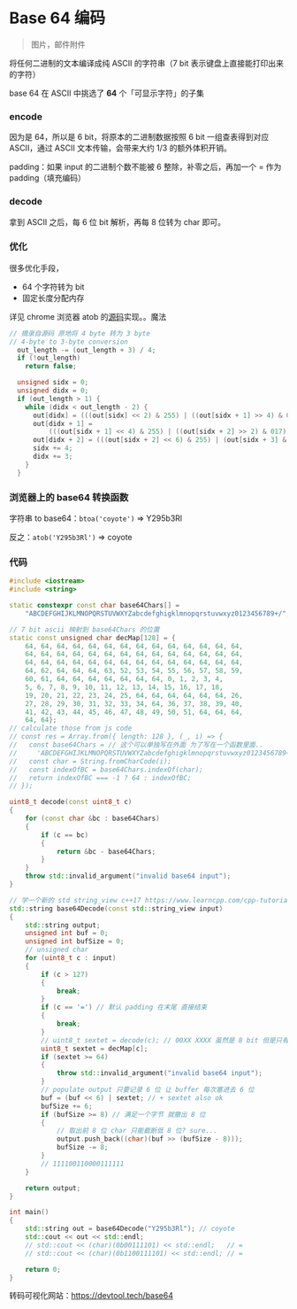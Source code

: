 # Base 64 编码

> 图片，邮件附件

将任何二进制的文本编译成纯 ASCII 的字符串（7 bit 表示键盘上直接能打印出来的字符）

base 64 在 ASCII 中挑选了 **64** 个「可显示字符」的子集

### encode

因为是 64，所以是 6 bit，将原本的二进制数据按照 6 bit 一组查表得到对应 ASCII，通过 ASCII 文本传输，会带来大约 1/3 的额外体积开销。

padding：如果 input 的二进制个数不能被 6 整除，补零之后，再加一个 = 作为 padding（填充编码）

### decode

拿到 ASCII 之后，每 6 位 bit 解析，再每 8 位转为 char 即可。

### 优化

很多优化手段，

- 64 个字符转为 bit
- 固定长度分配内存

详见 chrome 浏览器 atob 的[源码](https://github.com/chromium/chromium/blob/master/third_party/blink/renderer/platform/wtf/text/base64.cc)实现。。魔法

```c++
// 摘录自源码 原地将 4 byte 转为 3 byte
// 4-byte to 3-byte conversion
  out_length -= (out_length + 3) / 4;
  if (!out_length)
    return false;

  unsigned sidx = 0;
  unsigned didx = 0;
  if (out_length > 1) {
    while (didx < out_length - 2) {
      out[didx] = (((out[sidx] << 2) & 255) | ((out[sidx + 1] >> 4) & 003));
      out[didx + 1] =
          (((out[sidx + 1] << 4) & 255) | ((out[sidx + 2] >> 2) & 017));
      out[didx + 2] = (((out[sidx + 2] << 6) & 255) | (out[sidx + 3] & 077));
      sidx += 4;
      didx += 3;
    }
  }
```

### 浏览器上的 base64 转换函数

字符串 to base64：`btoa('coyote')` => Y295b3Rl

反之：`atob('Y295b3Rl')` => coyote

### 代码

```cpp
#include <iostream>
#include <string>

static constexpr const char base64Chars[] =
    "ABCDEFGHIJKLMNOPQRSTUVWXYZabcdefghigklmnopqrstuvwxyz0123456789+/";

// 7 bit ascii 映射到 base64Chars 的位置
static const unsigned char decMap[128] = {
    64, 64, 64, 64, 64, 64, 64, 64, 64, 64, 64, 64, 64, 64,
    64, 64, 64, 64, 64, 64, 64, 64, 64, 64, 64, 64, 64, 64,
    64, 64, 64, 64, 64, 64, 64, 64, 64, 64, 64, 64, 64, 64,
    64, 62, 64, 64, 64, 63, 52, 53, 54, 55, 56, 57, 58, 59,
    60, 61, 64, 64, 64, 64, 64, 64, 64, 0, 1, 2, 3, 4,
    5, 6, 7, 8, 9, 10, 11, 12, 13, 14, 15, 16, 17, 18,
    19, 20, 21, 22, 23, 24, 25, 64, 64, 64, 64, 64, 64, 26,
    27, 28, 29, 30, 31, 32, 33, 34, 64, 36, 37, 38, 39, 40,
    41, 42, 43, 44, 45, 46, 47, 48, 49, 50, 51, 64, 64, 64,
    64, 64};
// calculate those from js code
// const res = Array.from({ length: 128 }, (_, i) => {
//   const base64Chars = // 这个可以单独写在外面 为了写在一个函数里面..
//     'ABCDEFGHIJKLMNOPQRSTUVWXYZabcdefghigklmnopqrstuvwxyz0123456789+/';
//   const char = String.fromCharCode(i);
//   const indexOfBC = base64Chars.indexOf(char);
//   return indexOfBC === -1 ? 64 : indexOfBC;
// });

uint8_t decode(const uint8_t c)
{
    for (const char &bc : base64Chars)
    {
        if (c == bc)
        {
            return &bc - base64Chars;
        }
    }
    throw std::invalid_argument("invalid base64 input");
}

// 学一个新的 std string_view c++17 https://www.learncpp.com/cpp-tutorial/an-introduction-to-stdstring_view/
std::string base64Decode(const std::string_view input)
{
    std::string output;
    unsigned int buf = 0;
    unsigned int bufSize = 0;
    // unsigned char
    for (uint8_t c : input)
    {
        if (c > 127)
        {
            break;
        }
        if (c == '=') // 默认 padding 在末尾 直接结束
        {
            break;
        }
        // uint8_t sextet = decode(c); // 00XX XXXX 虽然是 8 bit 但是只有低 6 位有内容
        uint8_t sextet = decMap[c];
        if (sextet >= 64)
        {
            throw std::invalid_argument("invalid base64 input");
        }
        // populate output 只要记录 6 位 让 buffer 每次塞进去 6 位
        buf = (buf << 6) | sextet; // + sextet also ok
        bufSize += 6;
        if (bufSize >= 8) // 满足一个字节 就撤出 8 位
        {
            // 取出前 8 位 char 只能截断低 8 位? sure...
            output.push_back((char)(buf >> (bufSize - 8)));
            bufSize -= 8;
        }
        // 111100110000111111
    }

    return output;
}

int main()
{
    std::string out = base64Decode("Y295b3Rl"); // coyote
    std::cout << out << std::endl;
    // std::cout << (char)(0b00111101) << std::endl;   // =
    // std::cout << (char)(0b1100111101) << std::endl; // =

    return 0;
}
```

转码可视化网站：https://devtool.tech/base64
